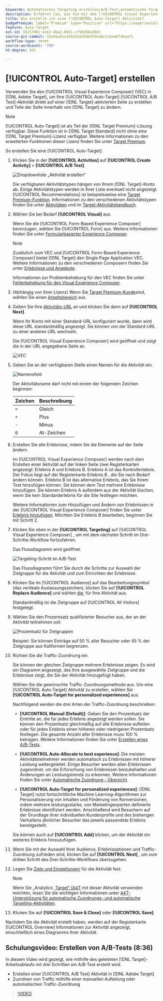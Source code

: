 ```yaml
---
keywords: Automatisches Targeting erstellen;A/B-Test;automatische Targeting-Aktivität;neue A/B-Aktivität;automatisches Targeting;automatisches Targeting für personalisierte Erlebnisse;personalisierte Optimierung
description: Erfahren Sie, wie Sie mit dem [!UICONTROL Visual Experience Composer] (VEC) in  [!DNL Adobe Target]  eine [!UICONTROL Auto-Target] A/B-Test -Aktivität erstellen.
title: Wie erstelle ich eine [!UICONTROL Auto-Target] Aktivität?
badgePremium: label="Premium" type="Positive" url="https://experienceleague.adobe.com/docs/target/using/introduction/intro.html?lang=de#premium newtab=true" tooltip="Hier finden Sie Informationen zum Lieferumfang von Target Premium."
feature: Auto-Target
exl-id: 5521740c-eee2-4ba2-8931-cf56d56a4561
source-git-commit: 32a91a41cd182d3a55ded7dea8c1c6ea6f46aa71
workflow-type: tm+mt
source-wordcount: '795'
ht-degree: 42%

---
```


# [!UICONTROL Auto-Target] erstellen

Verwenden Sie den [!UICONTROL Visual Experience Composer] (VEC) in [!DNL Adobe Target], um Ihre [!UICONTROL Auto-Target] [!UICONTROL A/B Test]-Aktivität direkt auf einer [!DNL Target]-aktivierten Seite zu erstellen und Teile der Seite innerhalb von [!DNL Target] zu ändern.

>[!NOTE]
>
>[!UICONTROL Auto-Target] ist als Teil der [!DNL Target Premium]-Lösung verfügbar. Diese Funktion ist in [!DNL Target Standard] nicht ohne eine [!DNL Target Premium]-Lizenz verfügbar. Weitere Informationen zu den erweiterten Funktionen dieser Lizenz finden Sie unter [Target Premium](/help/main/c-intro/intro.md).

So erstellen Sie eine [!UICONTROL Auto-Target]:

1. Klicken Sie in der **[!UICONTROL Activities]** auf **[!UICONTROL Create Activity]** > **[!UICONTROL A/B Test]**.

   ![Dropdownliste „Aktivität erstellen“](/help/main/c-activities/t-test-ab/t-test-create-ab/assets/ab_select-new.png)

   Die verfügbaren Aktivitätstypen hängen von Ihrem [!DNL Target]-Konto ab. Einige Aktivitätstypen werden in Ihrer Liste eventuell nicht angezeigt. [!UICONTROL Recommendations] ist beispielsweise eine [Target Premium-Funktion](/help/main/c-intro/intro.md#premium). Informationen zu den verschiedenen Aktivitätstypen finden Sie unter [Aktivitäten](/help/main/c-activities/activities.md) und im [Target-Aktivitätshandbuch](/help/main/c-activities/target-activities-guide.md).

1. Wählen Sie bei Bedarf **[!UICONTROL Visual]** aus.

   Wenn Sie die [!UICONTROL Form-Based Experience Composer] bevorzugen, wählen Sie [!UICONTROL Form] aus. Weitere Informationen finden Sie unter [Formularbasierter Experience Composer](/help/main/c-experiences/form-experience-composer.md).

   >[!NOTE]
   >
   >Zusätzlich zum VEC und [!UICONTROL Form-Based Experience Composer] bietet [!DNL Target] den Single Page Application VEC. Weitere Informationen zu den verschiedenen Composern finden Sie unter [Erlebnisse und Angebote](/help/main/c-experiences/experiences.md).
   >
   >Informationen zur Problembehebung für den VEC finden Sie unter [Fehlerbehebung für den Visual Experience Composer](/help/main/c-experiences/c-visual-experience-composer/r-troubleshoot-composer/troubleshoot-composer.md).

1. (Abhängig von Ihrer Lizenz) Wenn Sie [Target Premium-Kunde &#x200B;](/help/main/c-intro/intro.md#premium)sind, wählen Sie einen [Arbeitsbereich](/help/main/administrating-target/c-user-management/property-channel/property-channel.md) aus.

1. Geben Sie Ihre [Aktivitäts-URL](/help/main/c-activities/t-test-ab/t-test-create-ab/ab-activity-url.md) an und klicken Sie dann auf **[!UICONTROL Next]**.

   Wenn Ihr Konto mit einer Standard-URL konfiguriert wurde, dann wird diese URL standardmäßig angezeigt. Sie können von der Standard-URL zu einer anderen URL wechseln.

   Die [!UICONTROL Visual Experience Composer] wird geöffnet und zeigt die in der URL angegebene Seite an.

   ![VEC](/help/main/c-activities/t-test-ab/t-test-create-ab/assets/vec-new.png)

1. Geben Sie an der verfügbaren Stelle einen Namen für die Aktivität ein.

   ![Namensfeld](/help/main/c-activities/t-test-ab/t-test-create-ab/assets/ab_newname-new.png)

   Der Aktivitätsname darf nicht mit einem der folgenden Zeichen beginnen:

   | Zeichen | Beschreibung |
   |--- |--- |
   | `=` | Gleich |
   | `+` | Plus |
   | `-` | Minus |
   | `@` | At-Zeichen |

1. Erstellen Sie alle Erlebnisse, indem Sie die Elemente auf der Seite ändern.

   Im [!UICONTROL Visual Experience Composer] werden nach dem Erstellen einer Aktivität auf der linken Seite zwei Registerkarten angezeigt: Erlebnis A und Erlebnis B. Erlebnis A ist das Kontrollerlebnis. Der Fokus liegt auf der Registerkarte Erlebnis B , die Sie nach Bedarf ändern können. Erlebnis B ist das alternative Erlebnis, das Sie Ihrem Test hinzufügen können. Sie können dem Test mehrere Erlebnisse hinzufügen. Sie können Erlebnis A außerdem aus der Aktivität löschen, wenn Sie kein Standarderlebnis für die Site festlegen möchten.

   Weitere Informationen zum Hinzufügen und Ändern von Erlebnissen in der [!UICONTROL Visual Experience Composer] finden Sie unter [Erlebnis hinzufügen](/help/main/c-activities/t-test-ab/t-test-create-ab/ab-add-experience.md). Möchten Sie Erlebnis B bearbeiten, beginnen Sie mit Schritt 2.

1. Klicken Sie oben in der **[!UICONTROL Targeting]** auf [!UICONTROL Visual Experience Composer] , um mit dem nächsten Schritt im Drei-Schritte-Workflow fortzufahren.

   Das Flussdiagramm wird geöffnet.

   ![Targeting-Schritt im A/B-Test](/help/main/c-activities/t-test-ab/t-test-create-ab/assets/ab_flow-new.png)

   Das Flussdiagramm führt Sie durch die Schritte zur Auswahl der Zielgruppe für die Aktivität und zum Einrichten der Erlebnisse.

1. Klicken Sie im [!UICONTROL Audience] auf das Bearbeitungssymbol (das vertikale Auslassungszeichen), klicken Sie auf **[!UICONTROL Replace Audience]** und wählen [&#x200B; die &#x200B;](/help/main/c-activities/t-test-ab/t-test-create-ab/ab-audience.md) für Ihre Aktivität aus.

   Standardmäßig ist die Zielgruppe auf [!UICONTROL All Visitors] festgelegt.

1. Wählen Sie den Prozentsatz qualifizierter Besucher aus, der an der Aktivität teilnehmen soll.

   ![Prozentsatz für Zielgruppen](/help/main/c-activities/t-test-ab/t-test-create-ab/assets/audperc-new.png)

   Beispiel: Sie können Einträge auf 50 % aller Besucher oder 45 % der Zielgruppe aus Kalifornien begrenzen.

1. Richten Sie die Traffic-Zuordnung ein.

   Sie können der gleichen Zielgruppe mehrere Erlebnisse zeigen. Es wird ein Diagramm angezeigt, das Ihre ausgewählte Zielgruppe und die Erlebnisse zeigt, die Sie der Aktivität hinzugefügt haben.

   Wählen Sie die gewünschte Traffic-Zuordnungsmethode aus. Um eine [!UICONTROL Auto-Target] Aktivität zu erstellen, wählen Sie **[!UICONTROL Auto-Target for personalized experiences]** aus.

   Nachfolgend werden die drei Arten der Traffic-Zuordnung beschrieben:

   * **[!UICONTROL Manual (Default)]**: Geben Sie den Prozentsatz der Eintritte an, die für jedes Erlebnis angezeigt werden sollen. Sie können den Prozentsatz gleichmäßig auf alle Erlebnisse aufteilen oder für jedes Erlebnis einen höheren oder niedrigeren Prozentsatz festlegen. Die gesamte Anzahl aller Erlebnisse muss 100 % betragen. Weitere Informationen finden Sie unter [Erstellen eines A/B-Tests](/help/main/c-activities/t-test-ab/t-test-create-ab/test-create-ab.md).

   * **[!UICONTROL Auto-Allocate to best experience]**: Die meisten Aktivitätsteilnehmer werden automatisch zu Erlebnissen mit höherer Leistung weitergeleitet. Einige Besucher werden allen Erlebnissen zugeordnet, um die Erforschung von Erlebnissen beizubehalten und Änderungen an Leistungstrends zu erkennen. Weitere Informationen finden Sie unter [Automatische Zuordnung - Übersicht](/help/main/c-activities/automated-traffic-allocation/automated-traffic-allocation.md).

   * **[!UICONTROL Auto-Target for personalized experiences]**: [!DNL Target] nutzt fortschrittliche Machine Learning-Algorithmen zur Personalisierung von Inhalten und Förderung von Konversionen, indem mehrere leistungsstarke, von Marketingexperten definierte Erlebnisse identifiziert werden. Anschließend wird Besuchern auf der Grundlage ihrer individuellen Kundenprofile und des bisherigen Verhaltens ähnlicher Besucher das jeweils passendste Erlebnis bereitgestellt.

   Sie können auch auf **[!UICONTROL Add]** klicken, um der Aktivität ein weiteres Erlebnis hinzuzufügen.

1. Wenn Sie mit der Auswahl Ihrer Audience, Erlebnisoptionen und Traffic-Zuordnung zufrieden sind, klicken Sie auf **[!UICONTROL Next]** , um zum dritten Schritt des Drei-Schritte-Workflows überzugehen.

1. Legen Sie [Ziele und Einstellungen](/help/main/c-activities/t-test-ab/t-test-create-ab/ab-goals-and-settings.md) für die Aktivität fest.

   >[!NOTE]
   >
   >Wenn Sie „Analytics [&#x200B; Target“ (A4T](/help/main/c-integrating-target-with-mac/a4t/a4t.md) mit dieser Aktivität verwenden möchten, lesen Sie die wichtigen Informationen unter [A4T-Unterstützung für automatische Zuordnungs- und automatische Targeting-Aktivitäten](/help/main/c-integrating-target-with-mac/a4t/a4t-at-aa.md).

1. Klicken Sie auf **[!UICONTROL Save & Close]** oder **[!UICONTROL Save]**.

Nachdem Sie die Aktivität erstellt haben, werden auf der Registerkarte [!UICONTROL Overview] Informationen zur Aktivität angezeigt, einschließlich eines Diagramms Ihrer Aktivität.

## Schulungsvideo: Erstellen von A/B-Tests (8:36)

In diesem Video wird gezeigt, wie mithilfe des geleiteten [!DNL Target]-Arbeitsablaufs mit drei Schritten ein A/B-Test erstellt wird.

* Erstellen einer [!UICONTROL A/B Test] Aktivität in [!DNL Adobe Target]
* Zuordnen von Traffic mithilfe einer manuellen Aufteilung oder automatischen Traffic-Zuordnung

>[!VIDEO](https://video.tv.adobe.com/v/30169?captions=ger)
